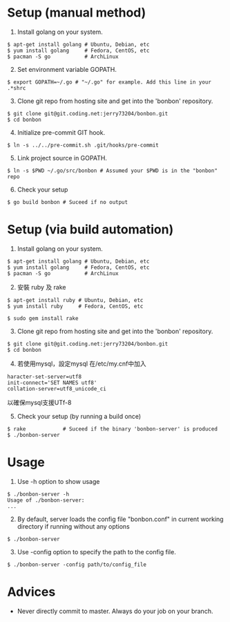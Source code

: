 # Setup (manual method)
1. Install golang on your system.
```
$ apt-get install golang # Ubuntu, Debian, etc
$ yum install golang     # Fedora, CentOS, etc
$ pacman -S go           # ArchLinux
```

2. Set environment variable GOPATH.
```
$ export GOPATH=~/.go # "~/.go" for example. Add this line in your .*shrc
```

3. Clone git repo from hosting site and get into the 'bonbon' repository.
```
$ git clone git@git.coding.net:jerry73204/bonbon.git
$ cd bonbon
```

4. Initialize pre-commit GIT hook.
```
$ ln -s ../../pre-commit.sh .git/hooks/pre-commit
```

5. Link project source in GOPATH.
```
$ ln -s $PWD ~/.go/src/bonbon # Assumed your $PWD is in the "bonbon" repo
```

6. Check your setup
```
$ go build bonbon # Suceed if no output
```

# Setup (via build automation)
1. Install golang on your system.
```
$ apt-get install golang # Ubuntu, Debian, etc
$ yum install golang     # Fedora, CentOS, etc
$ pacman -S go           # ArchLinux
```

2. 安裝 ruby 及 rake
```
$ apt-get install ruby # Ubuntu, Debian, etc
$ yum install ruby     # Fedora, CentOS, etc

$ sudo gem install rake
```

3. Clone git repo from hosting site and get into the 'bonbon' repository.
```
$ git clone git@git.coding.net:jerry73204/bonbon.git
$ cd bonbon
```

4. 若使用mysql，設定mysql
在/etc/my.cnf中加入
```
haracter-set-server=utf8
init-connect='SET NAMES utf8'
collation-server=utf8_unicode_ci
```
以確保mysql支援UTf-8

5. Check your setup (by running a build once)
```
$ rake            # Suceed if the binary 'bonbon-server' is produced
$ ./bonbon-server
```

# Usage
1. Use -h option to show usage
```
$ ./bonbon-server -h
Usage of ./bonbon-server:
...
```

2. By default, server loads the config file "bonbon.conf" in current working directory if running without any options
```
$ ./bonbon-server
```

3. Use -config option to specify the path to the config file.
```
$ ./bonbon-server -config path/to/config_file
```

# Advices
* Never directly commit to master. Always do your job on your branch.

